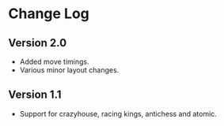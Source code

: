 # Change Log

## Version 2.0

* Added move timings.
* Various minor layout changes.

## Version 1.1

* Support for crazyhouse, racing kings, antichess and atomic.
